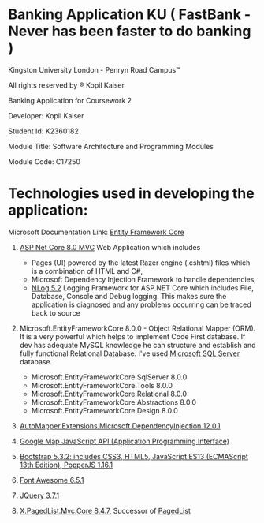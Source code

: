 # Banking Application KU ( FastBank - Never has been faster to do banking )

Kingston University London - Penryn Road Campus™ 

All rights reserved by ® Kopil Kaiser

Banking Application for Coursework 2 

Developer: Kopil Kaiser

Student Id: K2360182

Module Title: Software Architecture and Programming Modules 

Module Code: C17250

# Technologies used in developing the application:

Microsoft Documentation Link: [Entity Framework Core](https://learn.microsoft.com/en-us/ef/core/)
1. [ASP Net Core 8.0 MVC](https://learn.microsoft.com/en-us/aspnet/core/mvc/overview?view=aspnetcore-8.0#aspnet-core-mvc) 
 Web Application which includes
	- Pages (UI) powered by the latest Razer engine (.cshtml) files which is a combination of HTML and C#,
 	- Microsoft Dependency Injection Framework to handle dependencies,
  	- [NLog 5.2]([url](https://github.com/nlog/nlog/wiki)) Logging Framework for ASP.NET Core which includes File, Database, Console and Debug logging. This makes sure the application is diagnosed and any problems occurring can be traced back to source

1. Microsoft.EntityFrameworkCore 8.0.0 - Object Relational Mapper (ORM). It is a very powerful which helps to implement Code First database. If dev has adequate MySQL knowledge he can structure and establish and fully functional Relational Database. I've used [Microsoft SQL Server](https://learn.microsoft.com/en-us/sql/relational-databases/databases/databases?view=sql-server-ver16) database. 
	- Microsoft.EntityFrameworkCore.SqlServer 8.0.0
 	- Microsoft.EntityFrameworkCore.Tools 8.0.0
  	- Microsoft.EntityFrameworkCore.Relational 8.0.0
   	- Microsoft.EntityFrameworkCore.Abstractions 8.0.0
   	- Microsoft.EntityFrameworkCore.Design 8.0.0
  
1. [AutoMapper.Extensions.Microsoft.DependencyInjection 12.0.1](https://github.com/AutoMapper/AutoMapper.Extensions.Microsoft.DependencyInjection)
   
1. [Google Map JavaScript API (Application Programming Interface)]([https://github.com/AutoMapper/AutoMapper.Extensions.Microsoft.DependencyInjection(https://developers.google.com/maps/documentation/javascript/overview))

1. [Bootstrap 5.3.2: includes CSS3, HTML5, JavaScript ES13 (ECMAScript 13th Edition), PopperJS 1.16.1](https://getbootstrap.com/docs/5.3/getting-started/introduction/)

1. [Font Awesome 6.5.1](https://fontawesome.com/download)
1. [JQuery 3.7.1](https://api.jquery.com/)

1. [X.PagedList.Mvc.Core 8.4.7](https://github.com/dncuug/X.PagedList), Successor of [PagedList](https://github.com/troygoode/PagedList)
